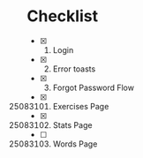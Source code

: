 # Checklist

- [x] 1. Login
- [x] 2. Error toasts
- [x] 3. Forgot Password Flow
- [x] 25083101. Exercises Page
- [x] 25083102. Stats Page
- [ ] 25083103. Words Page
